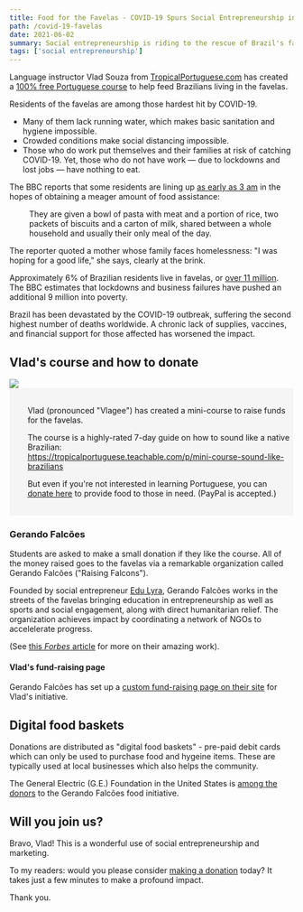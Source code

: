 ```yaml
---
title: Food for the Favelas - COVID-19 Spurs Social Entrepreneurship in Brazil
path: /covid-19-favelas
date: 2021-06-02
summary: Social entrepreneurship is riding to the rescue of Brazil's favelas. The only thing missing? You. 
tags: ['social entrepreneurship']
---
```


Language instructor Vlad Souza from <a href="http://tropicalportuguese.com/" target="blank">TropicalPortuguese.com</a> has created a <a href="https://tropicalportuguese.teachable.com/p/mini-course-sound-like-brazilians" target="blanks">100% free Portuguese course</a> to help feed Brazilians living in the favelas. 

Residents of the favelas are among those hardest hit by COVID-19.

* Many of them lack running water, which makes basic sanitation and hygiene impossible.
* Crowded conditions make social distancing impossible. 
* Those who do work put themselves and their families at risk of catching COVID-19. Yet, those who do not have work — due to lockdowns and lost jobs — have nothing to eat. 

The BBC reports that some residents are lining up <a href="https://www.bbc.com/news/world-latin-america-56765150" target="blank">as early as 3 am</a> in the hopes of obtaining a meager amount of food assistance: 

<div style="padding-left: 2.5em;"><p>They are given a bowl of pasta with meat and a portion of rice, two packets of biscuits and a carton of milk, shared between a whole household and usually their only meal of the day.</p></div>

The reporter quoted a mother whose family faces homelessness: "I was hoping for a good life," she says, clearly at the brink.

Approximately 6% of Brazilian residents live in favelas, or <a href="https://www.bbc.com/news/world-latin-america-27635554" target="blank">over 11 million</a>. The BBC estimates that lockdowns and business failures have pushed an additional 9 million into poverty.

Brazil has been devastated by the COVID-19 outbreak, suffering the second highest number of deaths worldwide. A chronic lack of supplies, vaccines, and financial support for those affected has worsened the impact. 

## Vlad's course and how to donate

<img class="right" src="https://res.cloudinary.com/icecloud7/image/upload/f_auto,w_300/v1622704663/vlad-souza-tropical-portuguese_lcf8xj.jpg"/>
<div style="padding-left: 2.3em; background-color: whitesmoke"><br/><p>Vlad (pronounced "Vlagee") has created a mini-course to raise funds for the favelas. 

The course is a highly-rated 7-day guide on how to sound like a native Brazilian:<br/>
<a href="https://tropicalportuguese.teachable.com/p/mini-course-sound-like-brazilians" target="blank">https://tropicalportuguese.teachable.com/p/mini-course-sound-like-brazilians</a>

But even if you're not interested in learning Portuguese, you can <a href="https://coronanoparedao.doare.org/br/doacao/gf/7e6de77a-81d3-4855-99ee-2edf0c12606b/Tropical-Portuguese" target="blank"><u>donate here</u></a> to provide food to those in need. (PayPal is accepted.) </p><br/>
</div>

### Gerando Falcões

Students are asked to make a small donation if they like the course. All of the money raised goes to the favelas via a remarkable organization called Gerando Falcões ("Raising Falcons"). 

Founded by social entrepreneur <a href="https://www.lse.ac.uk/lacc/news/edu-lyra-of-gerando-falcoes-speaks-at-LSE" target="blank">Edu Lyra</a>, Gerando Falcões works in the streets of the favelas bringing education in entrepreneurship as well as sports and social engagement, along with direct humanitarian relief. The organization achieves impact by coordinating a network of NGOs to accelelerate progress.  

(See <a href="https://www.forbes.com/sites/angelicamarideoliveira/2021/01/06/brazils-gerando-falces-aims-to-eradicate-misery-with-smart-slums/" target="blanks">this <em>Forbes</em> article</a> for more on their amazing work).

  
#### Vlad's fund-raising page

Gerando Falcões has set up a <a href="https://coronanoparedao.doare.org/br/doacao/gf/7e6de77a-81d3-4855-99ee-2edf0c12606b/Tropical-Portuguese" target="blank">custom fund-raising page on their site</a> for Vlad's initiative. 

## Digital food baskets

Donations are distributed as "digital food baskets" - pre-paid debit cards which can only be used to purchase food and hygeine items. These are typically used at local businesses which also helps the community. 

The General Electric (G.E.) Foundation in the United States is <a href="https://www.ge.com/news/press-releases/ge-foundation-covid-19-grant-helps-local-communities-in-brazil-fight-hunger" target="blank">among the donors</a> to the Gerando Falcões food initiative.

## Will you join us?

Bravo, Vlad! This is a wonderful use of social entrepreneurship and marketing. 

To my readers: would you please consider <a href="https://coronanoparedao.doare.org/br/doacao/gf/7e6de77a-81d3-4855-99ee-2edf0c12606b/Tropical-Portuguese" target="blank">making a donation</a> today? It takes just a few minutes to make a profound impact. 

Thank you.

